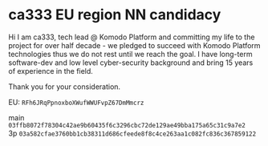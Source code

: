 # ca333 EU region NN candidacy


Hi I am ca333, tech lead @ Komodo Platform and committing my life to the project for over half decade - we pledged to succeed with Komodo Platform technologies thus we do not rest until we reach the goal.
I have long-term software-dev and low level cyber-security background and bring 15 years of experience in the field. 

Thank you for your consideration. 


EU: `RFh6JRqPpnoxboXWufWWUFvpZ67DmMmcrz`

main `03ffb8072f78304c42ae9b60435f6c3296cbc72de129ae49bba175a65c31c9a7e2` <br>
3p `03a582cfae3760bb1cb38311d686cfeede8f8c4ce263aa1c082fc836c367859122`
